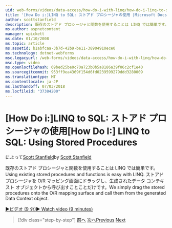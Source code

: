 ```yaml
---
uid: web-forms/videos/data-access/how-do-i-with-linq/how-do-i-linq-to-sql-using-stored-procedures
title: '[How Do i:]LINQ to SQL: ストアド プロシージャの使用 |Microsoft Docs'
author: scottstanfield
description: 既存のストアド プロシージャと関数を使用することは LINQ では簡単です。 単にストアド プロシージャを O/R マッピング画面にドラッグし、ge から呼び出すこと.
ms.author: aspnetcontent
manager: wpickett
ms.date: 01/10/2008
ms.topic: article
ms.assetid: b1abfcaa-3b7d-42b9-be11-38904910ece0
ms.technology: dotnet-webforms
msc.legacyurl: /web-forms/videos/data-access/how-do-i-with-linq/how-do-i-linq-to-sql-using-stored-procedures
msc.type: video
ms.openlocfilehash: 69bed25be0c70a723b0b5a8186a39f06c2cf1e40
ms.sourcegitcommit: 953ff9ea4369f154d6fd0239599279ddd3280009
ms.translationtype: MT
ms.contentlocale: ja-JP
ms.lasthandoff: 07/03/2018
ms.locfileid: "37384200"
---
```

<a name="how-do-i-linq-to-sql-using-stored-procedures"></a><span data-ttu-id="d3741-104">[How Do i:]LINQ to SQL: ストアド プロシージャの使用</span><span class="sxs-lookup"><span data-stu-id="d3741-104">[How Do I:] LINQ to SQL: Using Stored Procedures</span></span>
====================
<span data-ttu-id="d3741-105">によって[Scott Stanfield](https://github.com/scottstanfield)</span><span class="sxs-lookup"><span data-stu-id="d3741-105">by [Scott Stanfield](https://github.com/scottstanfield)</span></span>

<span data-ttu-id="d3741-106">既存のストアド プロシージャと関数を使用することは LINQ では簡単です。</span><span class="sxs-lookup"><span data-stu-id="d3741-106">Using existing stored procedures and functions is easy with LINQ.</span></span> <span data-ttu-id="d3741-107">ストアド プロシージャを O/R マッピング画面にドラッグし、生成されたデータ コンテキスト オブジェクトから呼び出すことことだけです。</span><span class="sxs-lookup"><span data-stu-id="d3741-107">We simply drag the stored procedures onto the O/R mapping surface and call them from the generated Data Context object.</span></span>

[<span data-ttu-id="d3741-108">&#9654;ビデオ (9 分)</span><span class="sxs-lookup"><span data-stu-id="d3741-108">&#9654; Watch video (9 minutes)</span></span>](https://channel9.msdn.com/Blogs/ASP-NET-Site-Videos/how-do-i-linq-to-sql-using-stored-procedures)

> [!div class="step-by-step"]
> <span data-ttu-id="d3741-109">[前へ](how-do-i-linq-to-sql-custom-linqdatasource.md)
> [次へ](how-do-i-linq-to-sql-updating-with-stored-procedures.md)</span><span class="sxs-lookup"><span data-stu-id="d3741-109">[Previous](how-do-i-linq-to-sql-custom-linqdatasource.md)
[Next](how-do-i-linq-to-sql-updating-with-stored-procedures.md)</span></span>

